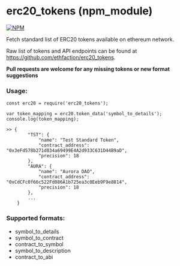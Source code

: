 # erc20_tokens (npm_module)
[![NPM](https://nodei.co/npm/erc20_tokens.png)](https://www.npmjs.com/package/erc20_tokens)

Fetch standard list of ERC20 tokens available on ethereum network.

Raw list of tokens and API endpoints can be found at https://github.com/ethfaction/erc20_tokens.

**Pull requests are welcome for any missing tokens or new format suggestions**

### Usage:

```
const erc20 = require('erc20_tokens');

var token_mapping = erc20.token_data('symbol_to_details');
console.log(token_mapping);

>> {
        "TST": {
            "name": "Test Standard Token",
            "contract_address": "0x3eFd578b271d034a69499E4A2d933C631D44B9aD",
            "precision": 18
        },
        "AURA": {
            "name": "Aurora DAO",
            "contract_address": "0xCdCFc0f66c522Fd086A1b725ea3c0Eeb9F9e8814",
            "precision": 18
        },
        ...
    }
```

### Supported formats:

* symbol_to_details
* symbol_to_contract
* contract_to_symbol
* symbol_to_description
* contract_to_abi